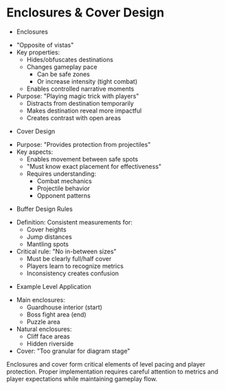 # Enclosures & Cover Design

* Enclosures
 - "Opposite of vistas"
 - Key properties:
   * Hides/obfuscates destinations
   * Changes gameplay pace
     - Can be safe zones
     - Or increase intensity (tight combat)
   * Enables controlled narrative moments
 - Purpose: "Playing magic trick with players"
   * Distracts from destination temporarily
   * Makes destination reveal more impactful
   * Creates contrast with open areas

* Cover Design
 - Purpose: "Provides protection from projectiles"
 - Key aspects:
   * Enables movement between safe spots
   * "Must know exact placement for effectiveness"
   * Requires understanding:
     - Combat mechanics
     - Projectile behavior 
     - Opponent patterns

* Buffer Design Rules
 - Definition: Consistent measurements for:
   * Cover heights
   * Jump distances
   * Mantling spots
 - Critical rule: "No in-between sizes"
   * Must be clearly full/half cover
   * Players learn to recognize metrics
   * Inconsistency creates confusion

* Example Level Application
 - Main enclosures:
   * Guardhouse interior (start)
   * Boss fight area (end)
   * Puzzle area
 - Natural enclosures:
   * Cliff face areas
   * Hidden riverside
 - Cover: "Too granular for diagram stage"

Enclosures and cover form critical elements of level pacing and player protection. Proper implementation requires careful attention to metrics and player expectations while maintaining gameplay flow.